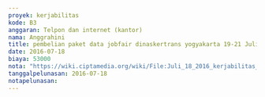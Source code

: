 ```yaml
---
proyek: kerjabilitas
kode: B3
anggaran: Telpon dan internet (kantor)
nama: Anggrahini
title: pembelian paket data jobfair dinaskertrans yogyakarta 19-21 Juli 2016
date: 2016-07-18
biaya: 53000
nota: "https://wiki.ciptamedia.org/wiki/File:Juli_18_2016_kerjabilitas_B3_pulsa_internet_anggrahini.jpg"
tanggalpelunasan: 2016-07-18
notapelunasan:
---
```

